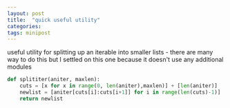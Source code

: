 ```yaml
---
layout: post
title:  "quick useful utility"
categories:
tags: minipost
---
```

useful utility for splitting up an iterable into smaller lists - there are many way to do this but I settled on this one because it doesn't use any additional modules
```python
def splititer(aniter, maxlen):
    cuts = [x for x in range(0, len(aniter),maxlen)] + [len(aniter)]
    newlist = [aniter[cuts[i]:cuts[i+1]] for i in range(len(cuts)-1)]
    return newlist
```